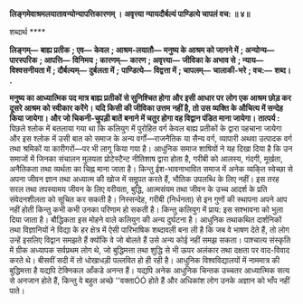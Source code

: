 **लिङ्गमेवाश्रमलयातावन्योन्यापत्तिकारणम् ।** **अवृत्त्या न्यायदौर्बल्यं पाण्डित्ये चापलं वच: ॥ ४॥** 

शब्दार्थ **** 

**लिङ्गम्—** **बाह्य प्रतीक** **; एव—** **केवल** **; आश्रम-लयातौ—** **मनुष्य के आश्रम को जानने में** **; अन्योन्य—** **पारस्परिक** **; आपत्ति—** **विनिमय** **; कारणम्—** **कारण** **; अवृत्त्या—** **जीविका के अभाव से** **; न्याय—** **विश्वसनीयता में** **; दौर्बल्यम्—** **दुर्बलता में** **;** **पाण्डित्ये—** **विद्वत्ता में** **; चापलम्—** **चालाकी-भरे** **; वच:—** **शब्द।** **.** 

**मनुष्य का आध्यात्मिक पद मात्र बाह्य प्रतीकों से सुनिश्चित होगा और इसी आधार पर** **लोग एक आश्रम छोड़ कर दूसरे आश्रम को स्वीकार करेंगे। यदि किसी की जीविका उत्तम** **नहीं है, तो उस व्यक्ति के औचित्य में सन्देह किया जायेगा। और जो चिकनी-चुपड़ी बातें** **बनाने में चतुर होगा वह विद्वान पंडित माना जायेगा।** **तात्पर्य :** पिछले श्लोक में बतलाया गया था कि कलियुग में पुरोहित वर्ग केवल बाह्य प्रतीकों के द्वारा पहचाना जायेगा और इस श्लोक में उसी बात को समाज के अन्य वर्गों—राजनैतिक या सैन्य वर्ग, व्यापारी अथवा उत्पादक वर्ग तथा श्रमिकों या कारीगरों—पर भी लागू किया गया है। आधुनिक समाज शाषियों ने यह दिखा दिया है कि उन समाजों में जिनका संचालन मुलयता प्रोटेस्टैन्ट नीतिशाष द्वारा होता है, गरीबी को आलस्य, गंदगी, मूर्खता, अनैतिकता तथा व्यर्थता का चिह्न माना जाता है। किन्तु ईश-भावनाभावित समाज में अनेक व्यकि्त स्वेच्छा से अपना जीवन ज्ञान तथा अध्यात्म की खोज में समॢपत करते हैं, भौतिक उपलब्धि के लिए नहीं। इस तरह सरल तथा तपस्यामय जीवन के लिए वरीयता, बुद्धि, आत्मसंयम तथा जीवन के उच्च आदर्श के प्रति संवेदनशीलता को सूचित कर सकती है। निस्सन्देह, गरीबी (निर्धनता) से इन गुणों की स्थापना अपने आप नहीं होती किन्तु कभी कभी उनका परिणाम हो सकती है। किन्तु कलियुग में प्राय: इस सश्भावना को भुला दिया जाता है। बौद्धिकता इस मोहने वाले कलियुग की अन्य दुर्घटना है। आधुनिक तथाकथित दार्शनिकों तथा विज्ञानियों ने विद्या के हर क्षेत्र में ऐसी पारिभाषिक शब्दावली बना ली है कि जब वे भाषण देते हैं, तो लोग उन्हें इसलिए विद्वान समझते हैं क्योंकि वे जो बोलते हैं उसे अन्य कोई नहीं समझ सकता। पाश्चात्य संस्कृति में ग्रीक अध्यापक सर्वप्रथम लोग थे, जो बुद्धिमत्ता तथा शुद्धि से भी ऊपर अलंकार तथा दक्षता पर वाद-विवाद करते थे। बीसवीं सदी में तो धोखाधड़ी पल्लवित हो ही रही है। आधुनिक विश्वविद्यालयों में नाममात्र की बुद्धिमत्ता है यद्यपि टेक्निकल आँकडे अनन्त हैं। यद्यपि अनेक आधुनिक चिन्तक उच्चतर आध्यात्मिक सत्य से अनजान होते हैं, किन्तु वे बहुत अच्छे ''वक्ताÓÓ होते हैं और अधिकांश लोग उनके अज्ञान को भाँप नहीं पाते।  